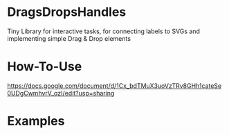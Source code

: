 # DragsDropsHandles
Tiny Library for interactive tasks, for connecting labels to SVGs and implementing simple Drag &amp; Drop elements

# How-To-Use
https://docs.google.com/document/d/1Cx_bdTMuX3uoVzTRy8GHh1cateSe0UDgCwmhvrV_qzI/edit?usp=sharing

# Examples
